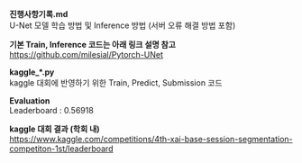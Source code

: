 **진행사항기록.md**  
U-Net 모델 학습 방법 및 Inference 방법 (서버 오류 해결 방법 포함)

**기본 Train, Inference 코드는 아래 링크 설명 참고**  
https://github.com/milesial/Pytorch-UNet

**kaggle_\*.py**  
kaggle 대회에 반영하기 위한 Train, Predict, Submission 코드

**Evaluation**  
Leaderboard : 0.56918

**kaggle 대회 결과 (학회 내)**  
https://www.kaggle.com/competitions/4th-xai-base-session-segmentation-competiton-1st/leaderboard  
